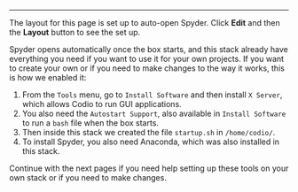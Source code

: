 ---

The layout for this page is set up to auto-open Spyder. Click **Edit** and then the **Layout** button to see the set up.

Spyder opens automatically once the box starts, and this stack already have everything you need if you want to use it for your own projects. If you want to create your own or if you need to make changes to the way it works, this is how we enabled it:

1. From the `Tools` menu, go to `Install Software` and then install `X Server`, which allows Codio to run GUI applications.
1. You also need the `Autostart Support`, also available in `Install Software` to run a `bash` file when the box starts.
1. Then inside this stack we created the file `startup.sh` in `/home/codio/`. 
1. To install Spyder, you also need Anaconda, which was also installed in this stack. 

Continue with the next pages if you need help setting up these tools on your own stack or if you need to make changes.